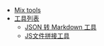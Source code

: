 * [Mix tools](tutorial/quick-guide.md)
* [工具列表](#)
	* [JSON 转 Markdown 工具](tutorial/mix_json2md.md)
	* [JS文件拼接工具](tutorial/mix_join.md)